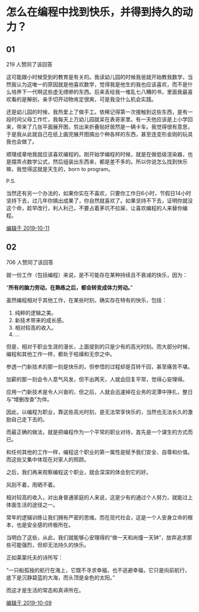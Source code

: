# 怎么在编程中找到快乐，并得到持久的动力？

## 01
219 人赞同了该回答

这可能跟小时候受到的教育是有关的。我读幼儿园的时候我爸就开始教我数学，当然我认为这唯一的原因就是他喜欢数学，觉得我是他生的我也应该喜欢，而不是什么培养下一代啊这些虚无缥缈的东西。后来丢给我一堆乱七八糟的书，里面我最喜欢看的是解剖，亲手切开动物肯定很爽，可是我没什么机会实践。

还是幼儿园的时候，我热爱上了做手工。依稀记得第一次接触到这些东西，是有一段时间父母工作忙，我每天上万幼儿园就呆在表哥家里。有一天他应该是上小学回来，带来了几张平面展开图，剪出来折叠贴好居然是一辆卡车。我觉得很有意思，于是我从此就自己在纸上画完展开图搞出个种各样的东西，甚至连变形金刚的玩具我也会做了。

顺理成章地我就应该喜欢编程的。刚开始学编程的时候，就是在做低级渲染器，也是摆弄点数学公式，然后组装出东西来，都是差不多的。所以你说怎么找到快乐嘛，我觉得这就是天生的，born to program。

P.S.

当然还有另一个办法的，如果你实在不喜欢，只要你工作日6小时，节假日14小时坚持下去，过几年你搞出成果了，你自然就喜欢了。如果坚持不下去，证明你就没这个命，趁早改行，利人利己，不要占着茅坑不拉屎，让喜欢编程的人来替你编程。

[编辑于 2019\-10\-11](https://www.zhihu.com/question/339068307/answer/852779285)


## 02
706 人赞同了该回答

就一份工作（包括编程）来说，是不可能存在某种持续且不衰减的快乐，因为：

“**所有的脑力劳动，在熟练之后，都会转变成体力劳动。**”

虽然编程相对于其他工作，在某些时刻，确实存在特有的快乐，包括：

1.  纯粹的逻辑之美。
2.  新技术带来的成长感。
3.  相对较高的收入。
4.  …

但是，相对于职业生涯的漫长，上面提到的只是少有的高光时刻。而大部分时候，编程和其他工作一样，都处于枯燥和无奈之中。

参透一门新技术的那一刻是快乐的，但参悟的过程却是百转千回，甚至痛苦不堪。

加薪的那一刻会令人意气风发，但不出两天，人就会回复平常，觉得心安理得。

应用一门新技术是令人兴奋的，但之后，人就会迅速掉在业务的泥潭中挣扎，整日与“增删改查”为伴。

因此，以编程为职业，靠这些高光时刻，是无法常享快乐的，当然也无法长久的激励自己走下去的。

而最正确的做法，就是把编程作为一个平常的职业对待，首先是一个谋生的方式而已。

和任何其他的工作一样，编程这个职业的第一属性是赋予我们安全、自尊和价值。而这些又集中体现在对家人的照顾。

之后，我们再来观察编程这个职业，就会深深的体会到它的好。

风刮不着，雨晒不着。

相对较高的收入，对出身普通家庭的人来说，这是少有的通过个人努力，就能过上体面生活的途径之一。

常年的逻辑训练让我们拥有严密的思维。而在现代社会，这是一个人安身立命的根本，也是安全感的终极所在。

当明白了这些，从此，我们就能够心安理得的“做一天和尚撞一天钟”，放弃追求那些可能强烈，但却无法持久的快乐。

正如莱蒙托夫的诗所写：

“一只船孤独的航行在海上，它既不寻求幸福，也不逃避幸福，它只是向前航行，底下是沉静碧蓝的大海，而头顶是金色的太阳。”

而这才是生活的常态和真谛所在。

[编辑于 2019\-10\-09](https://www.zhihu.com/question/339068307/answer/850364079)
